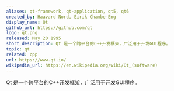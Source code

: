 ```yaml
---
aliases: qt-framework, qt-application, qt5, qt6
created_by: Haavard Nord, Eirik Chambe-Eng
display_name: Qt
github_url: https://github.com/qt
logo: qt.png
released: May 20 1995
short_description: Qt 是一个跨平台的C++开发框架，广泛用于开发GUI程序。
topic: qt
related: cpp
url: https://www.qt.io/
wikipedia_url: https://en.wikipedia.org/wiki/Qt_(software)
---
```

Qt 是一个跨平台的C++开发框架，广泛用于开发GUI程序。